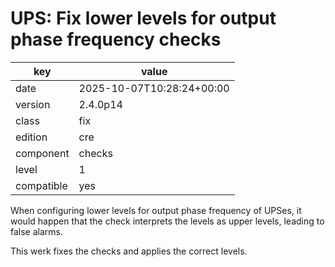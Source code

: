 [//]: # (werk v2)
# UPS: Fix lower levels for output phase frequency checks

key        | value
---------- | ---
date       | 2025-10-07T10:28:24+00:00
version    | 2.4.0p14
class      | fix
edition    | cre
component  | checks
level      | 1
compatible | yes

When configuring lower levels for output phase frequency of UPSes, it would happen that the check interprets the levels as upper levels, leading to false alarms.

This werk fixes the checks and applies the correct levels.
